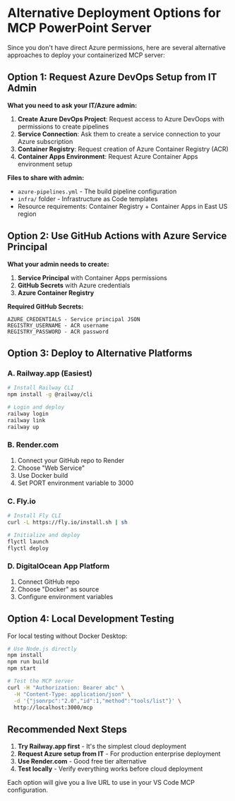 # Alternative Deployment Options for MCP PowerPoint Server

Since you don't have direct Azure permissions, here are several alternative approaches to deploy your containerized MCP server:

## Option 1: Request Azure DevOps Setup from IT Admin

**What you need to ask your IT/Azure admin:**

1. **Create Azure DevOps Project**: Request access to Azure DevOops with permissions to create pipelines
2. **Service Connection**: Ask them to create a service connection to your Azure subscription
3. **Container Registry**: Request creation of Azure Container Registry (ACR)
4. **Container Apps Environment**: Request Azure Container Apps environment setup

**Files to share with admin:**
- `azure-pipelines.yml` - The build pipeline configuration
- `infra/` folder - Infrastructure as Code templates
- Resource requirements: Container Registry + Container Apps in East US region

## Option 2: Use GitHub Actions with Azure Service Principal

**What your admin needs to create:**
1. **Service Principal** with Container Apps permissions
2. **GitHub Secrets** with Azure credentials
3. **Azure Container Registry** 

**Required GitHub Secrets:**
```
AZURE_CREDENTIALS - Service principal JSON
REGISTRY_USERNAME - ACR username  
REGISTRY_PASSWORD - ACR password
```

## Option 3: Deploy to Alternative Platforms

### A. Railway.app (Easiest)
```bash
# Install Railway CLI
npm install -g @railway/cli

# Login and deploy
railway login
railway link
railway up
```

### B. Render.com
1. Connect your GitHub repo to Render
2. Choose "Web Service" 
3. Use Docker build
4. Set PORT environment variable to 3000

### C. Fly.io
```bash
# Install Fly CLI
curl -L https://fly.io/install.sh | sh

# Initialize and deploy
flyctl launch
flyctl deploy
```

### D. DigitalOcean App Platform
1. Connect GitHub repo
2. Choose "Docker" as source
3. Configure environment variables

## Option 4: Local Development Testing

For local testing without Docker Desktop:
```bash
# Use Node.js directly
npm install
npm run build
npm start

# Test the MCP server
curl -H "Authorization: Bearer abc" \
  -H "Content-Type: application/json" \
  -d '{"jsonrpc":"2.0","id":1,"method":"tools/list"}' \
  http://localhost:3000/mcp
```

## Recommended Next Steps

1. **Try Railway.app first** - It's the simplest cloud deployment
2. **Request Azure setup from IT** - For production enterprise deployment
3. **Use Render.com** - Good free tier alternative
4. **Test locally** - Verify everything works before cloud deployment

Each option will give you a live URL to use in your VS Code MCP configuration.
